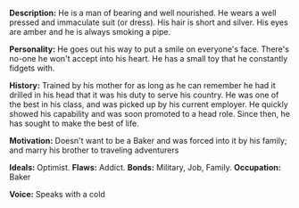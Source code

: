 **Description:** He is a man of bearing and well nourished. He wears a well pressed and immaculate suit (or dress). His hair is short and silver. His eyes are amber and he is always smoking a pipe.

**Personality:** He goes out his way to put a smile on everyone's face. There's no-one he won't accept into his heart. He has a small toy that he constantly fidgets with.

**History:** Trained by his mother for as long as he can remember he had it drilled in his head that it was his duty to serve his country. He was one of the best in his class, and was picked up by his current employer. He quickly showed his capability and was soon promoted to a head role. Since then, he has sought to make the best of life.

**Motivation:** Doesn't want to be a Baker and was forced into it by his family; and marry his brother to traveling adventurers

**Ideals:** Optimist. **Flaws:** Addict. **Bonds:** Military, Job, Family. **Occupation:** Baker

**Voice:** Speaks with a cold